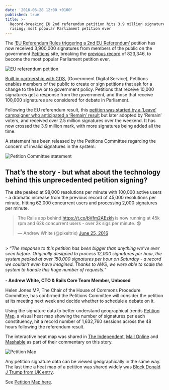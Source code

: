 ```yaml
---
date: '2016-06-28 12:00 +0100'
published: true
title: >-
  Record-breaking EU 2nd referendum petition hits 3.9 million signatures and
  rising; most popular Parliament petition ever
---
```

The [‘EU Referendum Rules triggering a 2nd EU Referendum’](https://petition.parliament.uk/petitions/131215) petition has now received 3,900,000 signatures from members of the public on the government [Petitions](https://petition.parliament.uk/) site, breaking the [previous record](https://petition.parliament.uk/petitions/108072) of 823,346, to become the most popular Parliament petition ever.<br/>

![EU referendum petition](http://i1291.photobucket.com/albums/b548/grammccram/Screen%20Shot%202016-06-28%20at%2012.01.37_zpsig2xoc36.png)
<br/>

[Built in partnership with GDS,](https://unboxed.co/project-stories/petitions/) (Government Digital Service), Petitions enables members of the public to create or sign petitions that ask for a change to the law or to government policy. Petitions that receive 10,000 signatures get a response from the government, and those that receive 100,000 signatures are considered for debate in Parliament.<br/>

Following the EU referendum result, this [petition was started by a ‘Leave’ campaigner who anticipated a ‘Remain’ result](http://www.telegraph.co.uk/news/2016/06/27/petition-calling-for-second-eu-referendum-was-created-by-a-leave/) but later adopted by ‘Remain’ voters, and received over 2.5 million signatures over the weekend. It has now crossed the 3.9 million mark, with more signatures being added all the time. 

A statement has been released by the Petitions Committee regarding the concern of invalid signatures in the system:<br/>

![Petition Committee statement](http://i1291.photobucket.com/albums/b548/grammccram/petition%20statement_zpsi9qpmcxo.jpg)
<br/>

## That’s the story - but what about the technology behind this unprecedented petition signing? 
The site peaked at 98,000 resolutions per minute with 100,000 active users - a dramatic increase from the previous record of 45,000 resolutions per minute, hitting 62,000 concurrent users and processing 2,000 signatures per minute.<br/>

<blockquote class="twitter-tweet tw-align-center"><p lang="en" dir="ltr">The Rails app behind <a href="https://t.co/bVfm2AEzkh">https://t.co/bVfm2AEzkh</a> is now running at 45k rpm and 62k concurrent users - over 2k sigs per minute. 😨</p>&mdash; Andrew White (@pixeltrix) <a href="https://twitter.com/pixeltrix/status/746638607897759744">June 25, 2016</a></blockquote>
<script async src="//platform.twitter.com/widgets.js" charset="utf-8"></script>

<br/>
>
<i>“The response to this petition has been bigger than anything we’ve ever seen before. Originally designed to process 12,000 signatures per hour, the system peaked at over 150,000 signatures per hour on Saturday - a record we couldn’t even have imagined. Thanks to AWS, we were able to scale the system to handle this huge number of requests.”</i><br/>
<br/>
<b>- Andrew White, CTO & Rails Core Team Member, Unboxed</b><br/>

Helen Jones MP, The Chair of the House of Commons Procedure Committee, has confirmed the Petitions Committee will consider the petition at its meeting next week and decide whether to schedule a debate on it.<br/>

Using the signature data to better understand geographical trends
[Petition Map](http://petitionmap.unboxedconsulting.com), a visual heat map showing the number of signatures per each constituency, hit a record number of 1,632,760 sessions across the 48 hours following the referendum result.<br/>

The interactive heat map was shared in [The Independent](http://www.independent.co.uk/news/uk/politics/brexit-petition-eu-referendum-rules-change-force-second-vote-poll-turnout-government-london-a7102421.html), [Mail Online](http://www.dailymail.co.uk/news/article-3659769/Anti-Brexit-protests-break-London-streets-petition-SECOND-EU-referendum-hits-1-5million-names-day.html) and [Mashable](http://mashable.com/2016/06/25/brexit-petition-2nd-eu-referendum/#Jdp5HPcAmGqc) as part of their commentary on this story.<br/>

![Petition Map](http://i1291.photobucket.com/albums/b548/grammccram/Screen%20Shot%202016-06-28%20at%2012.09.45_zpsd5ohupeb.png)

Any petition signature data can be viewed geographically in the same way. The last time a heat map of a petition was shared widely was [Block Donald J Trump from UK entry](https://petition.parliament.uk/petitions/114003).<br/>

See [Petition Map here](http://petitionmap.unboxedconsulting.com).




